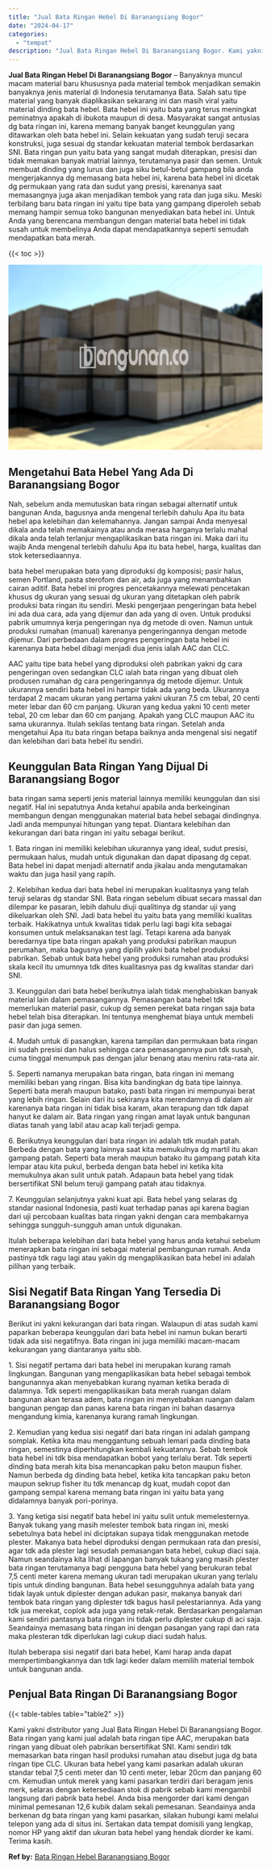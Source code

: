 ```yaml
---
title: "Jual Bata Ringan Hebel Di Baranangsiang Bogor"
date: "2024-04-17"
categories: 
  - "tempat"
description: "Jual Bata Ringan Hebel Di Baranangsiang Bogor. Kami yakni distributor yang Jual Bata Ringan Hebel Di Baranangsiang Bogor. Bata ringan yang kami jual adalah b..."
---
```


**Jual Bata Ringan Hebel Di Baranangsiang Bogor** – Banyaknya muncul macam material baru khususnya pada material tembok menjadikan semakin banyaknya jenis material di Indonesia terutamanya Bata. Salah satu tipe material yang banyak diaplikasikan sekarang ini dan masih viral yaitu material dinding bata hebel. Bata hebel ini yaitu bata yang terus meningkat peminatnya apakah di ibukota maupun di desa. Masyarakat sangat antusias dg bata ringan ini, karena memang banyak banget keunggulan yang ditawarkan oleh bata hebel ini. Selain kekuatan yang sudah teruji secara konstruksi, juga sesuai dg standar kekuatan material tembok berdasarkan SNI. Bata ringan pun yaitu bata yang sangat mudah diterapkan, presisi dan tidak memakan banyak matrial lainnya, terutamanya pasir dan semen. Untuk membuat dinding yang lurus dan juga siku betul-betul gampang bila anda mengerjakannya dg memasang bata hebel ini, karena bata hebel ini dicetak dg permukaan yang rata dan sudut yang presisi, karenanya saat memasangnya juga akan menjadikan tembok yang rata dan juga siku. Meski terbilang baru bata ringan ini yaitu tipe bata yang gampang diperoleh sebab memang hampir semua toko bangunan menyediakan bata hebel ini. Untuk Anda yang berencana membangun dengan material bata hebel ini tidak susah untuk membelinya Anda dapat mendapatkannya seperti semudah mendapatkan bata merah.

{{< toc >}}

![Jual Bata Ringan Hebel Di Baranangsiang Bogor](/images/jual-hebel-murah-35.png)

## Mengetahui Bata Hebel Yang Ada Di Baranangsiang Bogor

Nah, sebelum anda memutuskan bata ringan sebagai alternatif untuk bangunan Anda, bagusnya anda mengenal terlebih dahulu Apa itu bata hebel apa kelebihan dan kelemahannya. Jangan sampai Anda menyesal dikala anda telah memakainya atau anda merasa harganya terlalu mahal dikala anda telah terlanjur mengaplikasikan bata ringan ini. Maka dari itu wajib Anda mengenal terlebih dahulu Apa itu bata hebel, harga, kualitas dan stok ketersediaannya.

bata hebel merupakan bata yang diproduksi dg komposisi; pasir halus, semen Portland, pasta sterofom dan air, ada juga yang menambahkan cairan aditif. Bata hebel ini progres pencetakannya melewati pencetakan khusus dg ukuran yang sesuai dg ukuran yang ditetapkan oleh pabrik produksi bata ringan itu sendiri. Meski pengerjaan pengeringan bata hebel ini ada dua cara, ada yang dijemur dan ada yang di oven. Untuk produksi pabrik umumnya kerja pengeringan nya dg metode di oven. Namun untuk produksi rumahan (manual) karenanya pengeringannya dengan metode dijemur. Dari perbedaan dalam progres pengeringan bata hebel ini karenanya bata hebel dibagi menjadi dua jenis ialah AAC dan CLC.

AAC yaitu tipe bata hebel yang diproduksi oleh pabrikan yakni dg cara pengeringan oven sedangkan CLC ialah bata ringan yang dibuat oleh produsen rumahan dg cara pengeringannya dg metode dijemur. Untuk ukurannya sendiri bata hebel ini hampir tidak ada yang beda. Ukurannya terdapat 2 macam ukuran yang pertama yakni ukuran 7.5 cm tebal, 20 centi meter lebar dan 60 cm panjang. Ukuran yang kedua yakni 10 centi meter tebal, 20 cm lebar dan 60 cm panjang. Apakah yang CLC maupun AAC itu sama ukurannya. Itulah sekilas tentang bata ringan. Setelah anda mengetahui Apa itu bata ringan betapa baiknya anda mengenal sisi negatif dan kelebihan dari bata hebel itu sendiri.

## Keunggulan Bata Ringan Yang Dijual Di Baranangsiang Bogor

bata ringan sama seperti jenis material lainnya memiliki keunggulan dan sisi negatif. Hal ini sepatutnya Anda ketahui apabila anda berkeinginan membangun dengan menggunakan material bata hebel sebagai dindingnya. Jadi anda mempunyai hitungan yang tepat. Diantara kelebihan dan kekurangan dari bata ringan ini yaitu sebagai berikut.

1\. Bata ringan ini memiliki kelebihan ukurannya yang ideal, sudut presisi, permukaan halus, mudah untuk digunakan dan dapat dipasang dg cepat. Bata hebel ini dapat menjadi alternatif anda jikalau anda mengutamakan waktu dan juga hasil yang rapih.

2\. Kelebihan kedua dari bata hebel ini merupakan kualitasnya yang telah teruji selaras dg standar SNI. Bata ringan sebelum dibuat secara massal dan dilempar ke pasaran, lebih dahulu diuji qualitinya dg standar uji yang dikeluarkan oleh SNI. Jadi bata hebel itu yaitu bata yang memiliki kualitas terbaik. Hakikatnya untuk kwalitas tidak perlu lagi bagi kita sebagai konsumen untuk melaksanakan test lagi. Tetapi karena ada banyak beredarnya tipe bata ringan apakah yang produksi pabrikan maupun perumahan, maka bagusnya yang dipilih yakni bata hebel produksi pabrikan. Sebab untuk bata hebel yang produksi rumahan atau produksi skala kecil itu umumnya tdk dites kualitasnya pas dg kwalitas standar dari SNI.

3\. Keunggulan dari bata hebel berikutnya ialah tidak menghabiskan banyak material lain dalam pemasangannya. Pemasangan bata hebel tdk memerlukan material pasir, cukup dg semen perekat bata ringan saja bata hebel telah bisa diterapkan. Ini tentunya menghemat biaya untuk membeli pasir dan juga semen.

4\. Mudah untuk di pasangkan, karena tampilan dan permukaan bata ringan ini sudah presisi dan halus sehingga cara pemasangannya pun tdk susah, cuma tinggal menumpuk pas dengan jalur benang atau meniru rata-rata air.

5\. Seperti namanya merupakan bata ringan, bata ringan ini memang memiliki beban yang ringan. Bisa kita bandingkan dg bata tipe lainnya. Seperti bata merah maupun batako, pasti bata ringan ini mempunyai berat yang lebih ringan. Selain dari itu sekiranya kita merendamnya di dalam air karenanya bata ringan ini tidak bisa karam, akan terapung dan tdk dapat hanyut ke dalam air. Bata ringan yang ringan amat layak untuk bangunan diatas tanah yang labil atau acap kali terjadi gempa.

6\. Berikutnya keunggulan dari bata ringan ini adalah tdk mudah patah. Berbeda dengan bata yang lainnya saat kita memukulnya dg martil itu akan gampang patah. Seperti bata merah maupun batako itu gampang patah kita lempar atau kita pukul, berbeda dengan bata hebel ini ketika kita memukulnya akan sulit untuk patah. Adapaun bata hebel yang tidak bersertifikat SNI belum teruji gampang patah atau tidaknya.

7\. Keunggulan selanjutnya yakni kuat api. Bata hebel yang selaras dg standar nasional Indonesia, pasti kuat terhadap panas api karena bagian dari uji percobaan kualitas bata ringan yakni dengan cara membakarnya sehingga sungguh-sungguh aman untuk digunakan.

Itulah beberapa kelebihan dari bata hebel yang harus anda ketahui sebelum menerapkan bata ringan ini sebagai material pembangunan rumah. Anda pastinya tdk ragu lagi atau yakin dg mengaplikasikan bata hebel ini adalah pilihan yang terbaik.

## Sisi Negatif Bata Ringan Yang Tersedia Di Baranangsiang Bogor

Berikut ini yakni kekurangan dari bata ringan. Walaupun di atas sudah kami paparkan beberapa keunggulan dari bata hebel ini namun bukan berarti tidak ada sisi negatifnya. Bata ringan ini juga memiliki macam-macam kekurangan yang diantaranya yaitu sbb.

1\. Sisi negatif pertama dari bata hebel ini merupakan kurang ramah lingkungan. Bangunan yang mengaplikasikan bata hebel sebagai tembok bangunannya akan menyebabkan kurang nyaman ketika berada di dalamnya. Tdk seperti mengaplikasikan bata merah ruangan dalam bangunan akan terasa adem, bata ringan ini menyebabkan ruangan dalam bangunan pengap dan panas karena bata ringan ini bahan dasarnya mengandung kimia, karenanya kurang ramah lingkungan.

2\. Kemudian yang kedua sisi negatif dari bata ringan ini adalah gampang somplak. Ketika kita mau menggantung sebuah lemari pada dinding bata ringan, semestinya diperhitungkan kembali kekuatannya. Sebab tembok bata hebel ini tdk bisa mendapatkan bobot yang terlalu berat. Tdk seperti dinding bata merah kita bisa menancapkan paku beton maupun fisher. Namun berbeda dg dinding bata hebel, ketika kita tancapkan paku beton maupun sekrup fisher itu tdk menancap dg kuat, mudah copot dan gampang sempal karena memang bata ringan ini yaitu bata yang didalamnya banyak pori-porinya.

3\. Yang ketiga sisi negatif bata hebel ini yaitu sulit untuk memelesternya. Banyak tukang yang masih melester tembok bata ringan ini, meski sebetulnya bata hebel ini diciptakan supaya tidak menggunakan metode plester. Makanya bata hebel diproduksi dengan permukaan rata dan presisi, agar tdk ada plester lagi sesudah pemasangan bata hebel, cukup diaci saja. Namun seandainya kita lihat di lapangan banyak tukang yang masih plester bata ringan terutamanya bagi pengguna bata hebel yang berukuran tebal 7,5 centi meter karena memang ukuran tadi merupakan ukuran yang terlalu tipis untuk dinding bangunan. Bata hebel sesungguhnya adalah bata yang tidak layak untuk diplester dengan adukan pasir, makanya banyak dari tembok bata ringan yang diplester tdk bagus hasil pelestariannya. Ada yang tdk jua merekat, coplok ada juga yang retak-retak. Berdasarkan pengalaman kami sendiri pantasnya bata ringan ini tidak perlu diplester cukup di aci saja. Seandainya memasang bata ringan ini dengan pasangan yang rapi dan rata maka plesteran tdk diperlukan lagi cukup diaci sudah halus.

Itulah beberapa sisi negatif dari bata hebel, Kami harap anda dapat mempertimbangkannya dan tdk lagi keder dalam memilih material tembok untuk bangunan anda.

## Penjual Bata Ringan Di Baranangsiang Bogor

{{< table-tables table="table2" >}}

Kami yakni distributor yang Jual Bata Ringan Hebel Di Baranangsiang Bogor. Bata ringan yang kami jual adalah bata ringan tipe AAC, merupakan bata ringan yang dibuat oleh pabrikan bersertifikat SNI. Kami sendiri tdk memasarkan bata ringan hasil produksi rumahan atau disebut juga dg bata ringan tipe CLC. Ukuran bata hebel yang kami pasarkan adalah ukuran standar tebal 7,5 centi meter dan 10 centi meter, lebar 20cm dan panjang 60 cm. Kemudian untuk merek yang kami pasarkan terdiri dari beragam jenis merk, selaras dengan ketersediaan stok di pabrik sebab kami mengambil langsung dari pabrik bata hebel. Anda bisa mengorder dari kami dengan minimal pemesanan 12,6 kubik dalam sekali pemesanan. Seandainya anda berkenan dg bata ringan yang kami pasarkan, silakan hubungi kami melalui telepon yang ada di situs ini. Sertakan data tempat domisili yang lengkap, nomor HP yang aktif dan ukuran bata hebel yang hendak diorder ke kami. Terima kasih.

**Ref by:** [Bata Ringan Hebel Baranangsiang Bogor](https://id.wikipedia.org/wiki/Bata)
